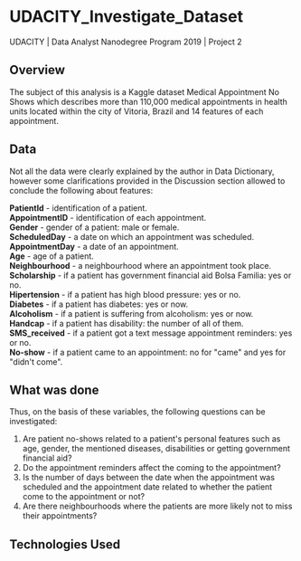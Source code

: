 # UDACITY_Investigate_Dataset
UDACITY | Data Analyst Nanodegree Program 2019 | Project 2

## Overview

The subject of this analysis is a Kaggle dataset Medical Appointment No Shows which describes more than 110,000 medical appointments in health units located within the city of Vitoria, Brazil and 14 features of each appointment.

## Data

Not all the data were clearly explained by the author in Data Dictionary, however some clarifications provided in the Discussion section allowed to conclude the following about features:

__PatientId__ - identification of a patient.  
__AppointmentID__ - identification of each appointment.  
__Gender__ - gender of a patient: male or female.  
__ScheduledDay__ - a date on which an appointment was scheduled.  
__AppointmentDay__ - a date of an appointment.  
__Age__ - age of a patient.  
__Neighbourhood__ - a neighbourhood where an appointment took place.  
__Scholarship__ - if a patient has government financial aid Bolsa Familia: yes or no.  
__Hipertension__ - if a patient has high blood pressure: yes or no.  
__Diabetes__ - if a patient has diabetes: yes or now.  
__Alcoholism__ - if a patient is suffering from alcoholism: yes or now.  
__Handcap__ - if a patient has disability: the number of all of them.  
__SMS_received__ - if a patient got a text message appointment reminders: yes or no.  
__No-show__ - if a patient came to an appointment: no for "came" and yes for "didn't come".  

## What was done 

Thus, on the basis of these variables, the following questions can be investigated:   
 
1. Are patient no-shows related to a patient's personal features such as age, gender, the mentioned diseases, disabilities or getting government financial aid?
2. Do the appointment reminders affect the coming to the appointment?
3. Is the number of days between the date when the appointment was scheduled and the appointment date related to whether the patient come to the appointment or not?
4. Are there neighbourhoods where the patients are more likely not to miss their appointments?

## Technologies Used
